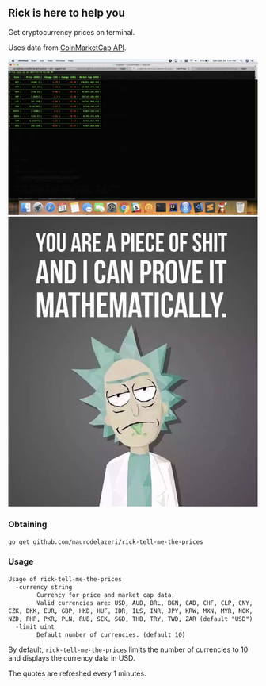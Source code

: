 ## Rick is here to help you

Get cryptocurrency prices on terminal.

Uses data from [CoinMarketCap API](https://coinmarketcap.com/api/).


<img src="./IJiMwP.png" alt="demo">

<img src="./119.jpeg" alt="demo2">

### Obtaining

    go get github.com/maurodelazeri/rick-tell-me-the-prices

### Usage

```
Usage of rick-tell-me-the-prices
  -currency string
        Currency for price and market cap data.
        Valid currencies are: USD, AUD, BRL, BGN, CAD, CHF, CLP, CNY, CZK, DKK, EUR, GBP, HKD, HUF, IDR, ILS, INR, JPY, KRW, MXN, MYR, NOK, NZD, PHP, PKR, PLN, RUB, SEK, SGD, THB, TRY, TWD, ZAR (default "USD")
  -limit uint
        Default number of currencies. (default 10)
```

By default, `rick-tell-me-the-prices` limits the number of currencies to 10 and displays the
currency data in USD.

The quotes are refreshed every 1 minutes.

